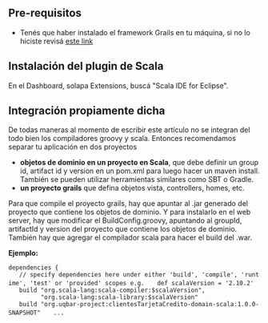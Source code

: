 Pre-requisitos
--------------

-   Tenés que haber instalado el framework Grails en tu máquina, si no lo hiciste revisá [este link](instalacion-de-entorno-web-grails.html)

Instalación del plugin de Scala
-------------------------------

En el Dashboard, solapa Extensions, buscá "Scala IDE for Eclipse".

Integración propiamente dicha
-----------------------------

De todas maneras al momento de escribir este artículo no se integran del todo bien los compiladores groovy y scala. Entonces recomendamos separar tu aplicación en dos proyectos

-   **objetos de dominio en un proyecto en Scala**, que debe definir un group id, artifact id y version en un pom.xml para luego hacer un maven install. También se pueden utilizar herramientas similares como SBT o Gradle.
-   **un proyecto grails** que defina objetos vista, controllers, homes, etc.

Para que compile el proyecto grails, hay que apuntar al .jar generado del proyecto que contiene los objetos de dominio. Y para instalarlo en el web server, hay que modificar el BuildConfig.groovy, apuntando al groupId, artifactId y version del proyecto que contiene los objetos de dominio. También hay que agregar el compilador scala para hacer el build del .war.

**Ejemplo:**

`dependencies {`
`   // specify dependencies here under either 'build', 'compile', 'runtime', 'test' or 'provided' scopes e.g.`
`   def scalaVersion = '2.10.2'`
`   build "org.scala-lang:scala-compiler:$scalaVersion",`
`         "org.scala-lang:scala-library:$scalaVersion"`
`   build "org.uqbar-project:clientesTarjetaCredito-domain-scala:1.0.0-SNAPSHOT"`
`   ...`
